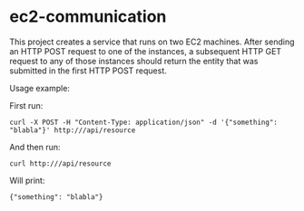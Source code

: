 # ec2-communication

This project creates a service that runs on two EC2 machines.
After sending an HTTP POST request to one of the instances, a subsequent HTTP GET request to any of those instances
should return the entity that was submitted in the first HTTP POST request.

Usage example:

First run:
<pre><code>curl -X POST -H "Content-Type: application/json" -d '{"something": "blabla"}' http://<some_instance>/api/resource</code></pre>

And then run:
<pre><code>curl http://<another_instance>/api/resource</code></pre>

Will print:
<pre><code>{"something": "blabla"}</code></pre>